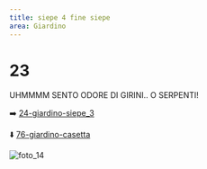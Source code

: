 ```yaml
---
title: siepe 4 fine siepe
area: Giardino
---
```

# 23
UHMMMM SENTO ODORE DI GIRINI.. O SERPENTI!

➡️ [24-giardino-siepe_3](24-giardino-siepe_3.md)

⬇️ [76-giardino-casetta](76-giardino-casetta.md)

![foto_14](_assets/preview_color/foto_14.jpg)